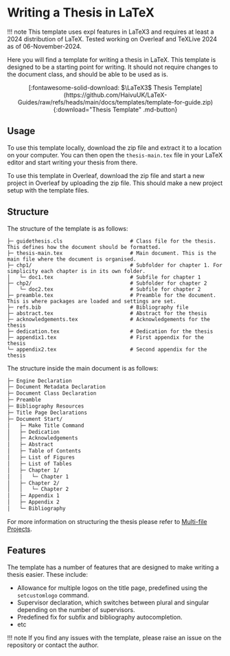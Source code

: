 # Writing a Thesis in LaTeX

!!! note
    This template uses expl features in LaTeX3 and requires at least a 2024 distribution of LaTeX. Tested working on
    Overleaf and TeXLive 2024 as of 06-November-2024.

Here you will find a template for writing a thesis in LaTeX. This template is designed to be a starting point for
writing. It should not require changes to the document class, and should be able to be used as is.

<center>
[:fontawesome-solid-download: $\LaTeX3$ Thesis Template](https://github.com/HaivuUK/LaTeX-Guides/raw/refs/heads/main/docs/templates/template-for-guide.zip){:download="Thesis Template" .md-button}
</center>

## Usage

To use this template locally, download the zip file and extract it to a location on your computer. You can then open the
`thesis-main.tex` file in your LaTeX editor and start writing your thesis from there.

To use this template in Overleaf, download the zip file and start a new project in Overleaf by uploading the zip file.
This should make a new project setup with the template files.

## Structure

The structure of the template is as follows:

```tree
├─ guidethesis.cls                      # Class file for the thesis. This defines how the document should be formatted.
├─ thesis-main.tex                      # Main document. This is the main file where the document is organised.
├─ chp1/                                # Subfolder for chapter 1. For simplicity each chapter is in its own folder.
│   └─ doc1.tex                         # Subfile for chapter 1
├─ chp2/                                # Subfolder for chapter 2
│   └─ doc2.tex                         # Subfile for chapter 2
├─ preamble.tex                         # Preamble for the document. This is where packages are loaded and settings are set.
├─ refs.bib                             # Bibliography file
├─ abstract.tex                         # Abstract for the thesis
├─ acknowledgements.tex                 # Acknowledgements for the thesis
├─ dedication.tex                       # Dedication for the thesis
├─ appendix1.tex                        # First appendix for the thesis
└─ appendix2.tex                        # Second appendix for the thesis
```

The structure inside the main document is as follows:

```latex
├─ Engine Declaration
├─ Document Metadata Declaration
├─ Document Class Declaration
├─ Preamble
├─ Bibliography Resources
├─ Title Page Declarations
├─ Document Start/
│   ├─ Make Title Command
│   ├─ Dedication
│   ├─ Acknowledgements
│   ├─ Abstract
│   ├─ Table of Contents
│   ├─ List of Figures
│   ├─ List of Tables
│   ├─ Chapter 1/
│   │   └─ Chapter 1
│   ├─ Chapter 2/
│   │   └─ Chapter 2
│   ├─ Appendix 1
│   ├─ Appendix 2
│   └─ Bibliography
```



For more information on structuring the thesis please refer to [Multi-file Projects](multifile-docs.md).

## Features

The template has a number of features that are designed to make writing a thesis easier. These include:

- Allowance for multiple logos on the title page, predefined using the `setcustomlogo` command.
- Supervisor declaration, which switches between plural and singular depending on the number of supervisors.
- Predefined fix for subfix and bibliography autocompletion.
- etc

!!! note
    If you find any issues with the template, please raise an issue on the repository or contact the author.